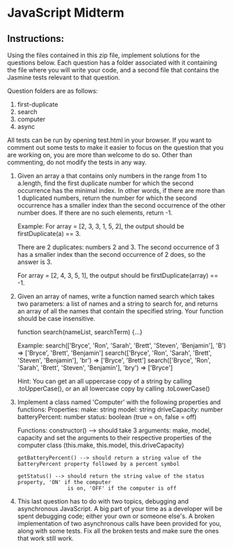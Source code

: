 # JavaScript Midterm

## Instructions:

Using the files contained in this zip file, implement solutions for the questions below. Each question has a folder associated with it
containing the file where you will write your code, and a second file that contains the Jasmine tests relevant to that question.

Question folders are as follows:

1. first-duplicate
2. search
3. computer
4. async

All tests can be run by opening test.html in your browser. If you want to comment out some tests to make it easier to focus on the question that you are
working on, you are more than welcome to do so. Other than commenting, do not modify the tests in any way.

1.  Given an array a that contains only numbers in the range from 1 to a.length, find the first duplicate number for which the second occurrence has the minimal index. In other words, if there are more than 1 duplicated numbers, return the number for which the second occurrence has a smaller index than the second occurrence of the other number does. If there are no such elements, return -1.

    Example:
    For array = [2, 3, 3, 1, 5, 2], the output should be
    firstDuplicate(a) == 3.

    There are 2 duplicates: numbers 2 and 3. The second occurrence of 3 has a smaller index than the second occurrence of 2 does, so the answer is 3.

    For array = [2, 4, 3, 5, 1], the output should be firstDuplicate(array) == -1.

2.  Given an array of names, write a function named search which takes two parameters: a list of names
    and a string to search for, and returns an array of all the names that contain the specified string.
    Your function should be case insensitive.

    function search(nameList, searchTerm) {...}

    Example:
    search(['Bryce', 'Ron', 'Sarah', 'Brett', 'Steven', 'Benjamin'], 'B') => ['Bryce', 'Brett', 'Benjamin']
    search(['Bryce', 'Ron', 'Sarah', 'Brett', 'Steven', 'Benjamin'], 'br') => ['Bryce', 'Brett']
    search(['Bryce', 'Ron', 'Sarah', 'Brett', 'Steven', 'Benjamin'], 'bry') => ['Bryce']

    Hint: You can get an all uppercase copy of a string by calling .toUpperCase(), or an all lowercase copy by calling .toLowerCase()

3.  Implement a class named 'Computer' with the following properties and functions:
    Properties:
    make: string
    model: string
    driveCapacity: number
    batteryPercent: number
    status: boolean (true = on, false = off)

    Functions:
    constructor() --> should take 3 arguments: make, model, capacity and set the arguments to their
    respective properties of the computer class (this.make, this.model, this.driveCapacity)

        getBatteryPercent() --> should return a string value of the batteryPercent property followed by a percent symbol

        getStatus() --> should return the string value of the status property, 'ON' if the computer
                        is on, 'OFF' if the computer is off

4.  This last question has to do with two topics, debugging and asynchronous JavaScript. A big part of your time as a developer will be spent
    debugging code; either your own or someone else's. A broken implementation of two asynchronous calls have been provided for you, along with
    some tests. Fix all the broken tests and make sure the ones that work still work.
